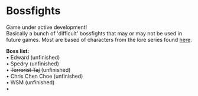 # Bossfights
Game under active development!<br>
Basically a bunch of 'difficult' bossfights that may or may not be used in future games. Most are based of characters from the lore series found [here](https://cringe.toomwn.xyz/notes/Englishing/).<br>

**Boss list:** <br>
 • Edward (unfinished) <br>
 • Spedry (unfinished) <br>
 • ~~Terrorist Taj~~ (unfinished) <br>
 • Chris Chen Choe (unfinished) <br>
 • WSM (unfinished) <br>
 • 


